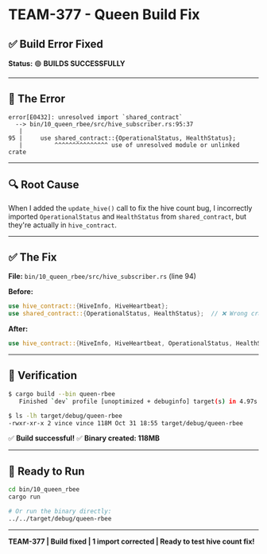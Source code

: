 # TEAM-377 - Queen Build Fix

## ✅ Build Error Fixed

**Status:** 🟢 **BUILDS SUCCESSFULLY**

---

## 🐛 The Error

```
error[E0432]: unresolved import `shared_contract`
  --> bin/10_queen_rbee/src/hive_subscriber.rs:95:37
   |
95 |     use shared_contract::{OperationalStatus, HealthStatus};
   |         ^^^^^^^^^^^^^^^ use of unresolved module or unlinked crate
```

---

## 🔍 Root Cause

When I added the `update_hive()` call to fix the hive count bug, I incorrectly imported `OperationalStatus` and `HealthStatus` from `shared_contract`, but they're actually in `hive_contract`.

---

## ✅ The Fix

**File:** `bin/10_queen_rbee/src/hive_subscriber.rs` (line 94)

**Before:**
```rust
use hive_contract::{HiveInfo, HiveHeartbeat};
use shared_contract::{OperationalStatus, HealthStatus};  // ❌ Wrong crate
```

**After:**
```rust
use hive_contract::{HiveInfo, HiveHeartbeat, OperationalStatus, HealthStatus};  // ✅ Correct
```

---

## 🧪 Verification

```bash
$ cargo build --bin queen-rbee
   Finished `dev` profile [unoptimized + debuginfo] target(s) in 4.97s

$ ls -lh target/debug/queen-rbee
-rwxr-xr-x 2 vince vince 118M Oct 31 18:55 target/debug/queen-rbee
```

✅ **Build successful!**
✅ **Binary created: 118MB**

---

## 🚀 Ready to Run

```bash
cd bin/10_queen_rbee
cargo run

# Or run the binary directly:
../../target/debug/queen-rbee
```

---

**TEAM-377 | Build fixed | 1 import corrected | Ready to test hive count fix!**
